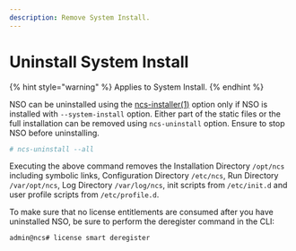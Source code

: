 ```yaml
---
description: Remove System Install.
---
```


# Uninstall System Install

{% hint style="warning" %}
Applies to System Install.
{% endhint %}

NSO can be uninstalled using the [ncs-installer(1)](https://developer.cisco.com/docs/nso-guides-6.1/#!manual-pages/man.1.ncs-installer) option only if NSO is installed with `--system-install` option. Either part of the static files or the full installation can be removed using `ncs-uninstall` option. Ensure to stop NSO before uninstalling.

```bash
# ncs-uninstall --all
```

Executing the above command removes the Installation Directory `/opt/ncs` including symbolic links, Configuration Directory `/etc/ncs`, Run Directory `/var/opt/ncs`, Log Directory `/var/log/ncs`, init scripts from `/etc/init.d` and user profile scripts from `/etc/profile.d`.

To make sure that no license entitlements are consumed after you have uninstalled NSO, be sure to perform the deregister command in the CLI:

```cli
admin@ncs# license smart deregister
```
